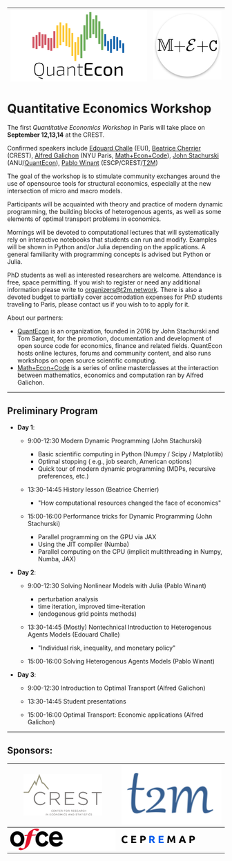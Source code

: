 | ![](qe-og-logo.png)      | ![](math_econ_code.png ) |
| ------------------------ | ------------------------ |

# Quantitative Economics Workshop

The first *Quantitative Economics Workshop* in Paris will take place on __September 12,13,14__ at the CREST.

Confirmed speakers include [Edouard Challe](https://sites.google.com/site/edouardchalle/) (EUI), [Beatrice Cherrier](https://beatricecherrier.wordpress.com/about/) (CREST), [Alfred Galichon](http://alfredgalichon.com/) (NYU Paris, [Math+Econ+Code](https://www.math-econ-code.org/)), [John Stachurski](https://johnstachurski.net/) (ANU/[QuantEcon](https://quantecon.org/)), [Pablo Winant](https://www.mosphere.fr) (ESCP/CREST/[T2M](https://www.t2m.network/))


The goal of the workshop is to stimulate community exchanges around the use of opensource tools for structural economics, especially at the new intersection of micro and macro models.

Participants will be acquainted with theory and practice of modern dynamic programming, the building blocks of heterogenous agents, as well as some elements of optimal transport problems in economics.

Mornings will be devoted to computational lectures that will systematically rely on interactive notebooks that students can run and modify. Examples will be shown in Python and/or Julia depending on the applications. A general familiarity with programming concepts is advised but Python or Julia. 


PhD students as well as interested researchers are welcome. Attendance is free, space permitting. If you wish to register or need any additional information please write to organizers@t2m.network. There is also a devoted budget to partially cover accomodation expenses for PhD students traveling to Paris, please contact us if you wish to to apply for it.


About our partners:
- [QuantEcon](https://quantecon.org/) is an organization, founded in 2016 by John Stachurski and Tom Sargent, for the promotion, documentation and development of open source code for economics, finance and related fields.  QuantEcon hosts online lectures, forums and community content, and also runs workshops on open source scientific computing.
- [Math+Econ+Code](https://www.math-econ-code.org/) is a series of online masterclasses at the interaction between mathematics, economics and computation ran by Alfred Galichon. 

---

## Preliminary Program

- __Day 1__: 

    - 9:00-12:30  Modern Dynamic Programming (John Stachurski)
        - Basic scientific computing in Python (Numpy / Scipy / Matplotlib)
        - Optimal stopping (    e.g., job search, American options)
        - Quick tour of modern dynamic programming (MDPs, recursive preferences, etc.)

    - 13:30-14:45 History lesson (Beatrice Cherrier)
        - "How computational resources changed the face of economics"
    
    - 15:00-16:00  Performance tricks for Dynamic Programming (John Stachurski)
        - Parallel programming on the GPU via JAX
        - Using the JIT compiler (Numba)
        - Parallel computing on the CPU (implicit multithreading in Numpy, Numba, JAX)
    
- __Day 2__:

    - 9:00-12:30  Solving Nonlinear Models with Julia (Pablo Winant)
        - perturbation analysis
        - time iteration, improved time-iteration
        - (endogenous grid points methods)

    - 13:30-14:45 (Mostly) Nontechnical Introduction to Heterogenous Agents Models (Edouard Challe)
        - "Individual risk, inequality, and monetary policy" 

    - 15:00-16:00 Solving Heterogenous Agents Models (Pablo Winant)

- __Day 3__:    

    - 9:00-12:30 Introduction to Optimal Transport (Alfred Galichon)

    - 13:30-14:45 Student presentations  

    - 15:00-16:00 Optimal Transport: Economic applications (Alfred Galichon)


---

## Sponsors:

| ![](Logo-Crest-color.png)      | ![](t2m.png )            |
| ------------------------------ | ------------------------ |
|  ![](logo_ofce.png)            |  ![](logo_cepremap.svg)  |
